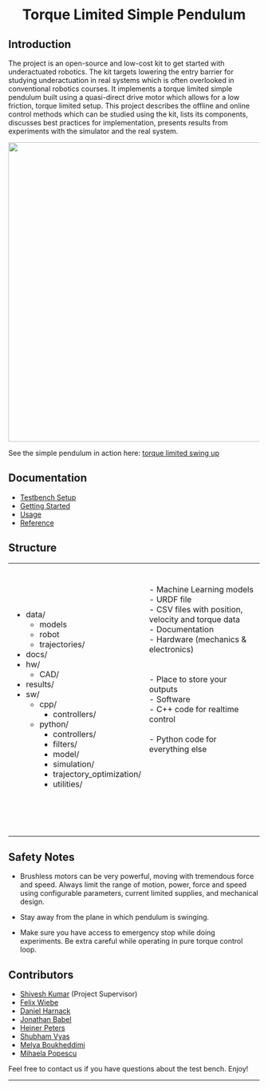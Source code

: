 <div align="center">

#  Torque Limited Simple Pendulum
</div>

## Introduction #

The project is an open-source and low-cost kit to get started with underactuated robotics. The kit targets lowering the entry barrier for studying underactuation in real systems which is often overlooked in conventional robotics courses. It implements a torque limited simple pendulum built using a quasi-direct drive motor which allows for a low friction, torque limited setup. This project describes the offline and online control methods which can be studied using the kit, lists its components, discusses best practices for implementation, presents results from experiments with the simulator and the real system.

<div align="center">
<img width="600" src="../hw/simple_pendulum_CAD.png">
</div>

See the simple pendulum in action here: [torque limited swing up](/hw/simple_pendulum_swingup.mp4)


## Documentation 

* [Testbench Setup](docs/testbench_setup.md)
* [Getting Started](docs/getting_started.md)
* [Usage](docs/usage.md)
* [Reference](docs/reference.md)


## Structure #

<table>
	<tr>
        <td><ul>
                <li>data/
                <ul>
                    <li>models</li>
                    <li>robot</li>
                    <li>trajectories/</li>
                </ul>
                <li>docs/</li>
                <li>hw/
                <ul>
                    <li>CAD/</li>
                </ul>
                <li>results/</li>
                <li>sw/
                <ul>
                    <li>cpp/
                    <ul>
                        <li>controllers/</li>
                    </ul>
                    <li>python/
                    <ul>
                        <li>controllers/</li>
                        <li>filters/</li>
                        <li>model/</li>
                        <li>simulation/</li>
                        <li>trajectory_optimization/</li>
                        <li>utilities/</li>
                </ul>
                </ul>
            </ul></td>    
		<td> <br>  <br>- Machine Learning models <br> - URDF file <br> - CSV files with position, velocity and torque data <br>- Documentation <br> - Hardware (mechanics & electronics) <br> <br> <br> - Place to store your outputs  <br> - Software <br> - C++ code for realtime control <br> <br> - Python code for everything else <br>  <br>  <br>  <br>  <br>  <br> <br> <br> &emsp;  &emsp;  &emsp;  &emsp;  &emsp;  &emsp;
           </td>
    </tr>
</table>


## Safety Notes #

* Brushless motors can be very powerful, moving with tremendous force and speed. Always limit the range of motion, power, force and speed using configurable parameters, current limited supplies, and mechanical design.

* Stay away from the plane in which pendulum is swinging. 

* Make sure you have access to emergency stop while doing experiments. Be extra careful while operating in pure torque control loop. 

## Contributors #

* [Shivesh Kumar](https://robotik.dfki-bremen.de/en/about-us/staff/shku02.html) (Project Supervisor)
* [Felix Wiebe](https://robotik.dfki-bremen.de/en/about-us/staff/fewi01.html)
* [Daniel Harnack](https://robotik.dfki-bremen.de/en/about-us/staff/daha03.html)
* [Jonathan Babel](https://robotik.dfki-bremen.de/en/about-us/staff/joba02.html)
* [Heiner Peters](https://robotik.dfki-bremen.de/en/about-us/staff/hepe02.html)
* [Shubham Vyas](https://robotik.dfki-bremen.de/en/about-us/staff/shvy01/)
* [Melya Boukheddimi](https://robotik.dfki-bremen.de/en/about-us/staff/mebo01/)
* [Mihaela Popescu](https://robotik.dfki-bremen.de/en/about-us/staff/mipo02/)

Feel free to contact us if you have questions about the test bench. Enjoy!

-----------------------------------------------------------------------------------------------------------------------------

